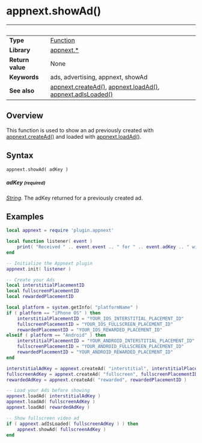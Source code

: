 # appnext.showAd()

|                      | &nbsp; 
| -------------------- | ---------------------------------------------------------------
| __Type__             | [Function](http://docs.coronalabs.com/api/type/Function.html)
| __Library__          | [appnext.*](Readme.markdown)
| __Return value__     | None
| __Keywords__         | ads, advertising, appnext, showAd
| __See also__         | [appnext.createAd()](createAd.markdown), [appnext.loadAd()](showAd.markdown), [appnext.adIsLoaded()](adIsLoaded.markdown)


## Overview

This function is used to show an ad previously created with [appnext.createAd()](createAd.markdown) and loaded with [appnext.loadAd()](loadAd.markdown).


## Syntax

	appnext.showAd( adKey )

##### adKey <small>(required)</small>
_[String](http://docs.coronalabs.com/api/type/String.html)._ The adKey returned for a previously created ad.


## Examples

``````lua
local appnext = require 'plugin.appnext'

local function listener( event )
	print( "Received " .. event.event .. " for " .. event.adKey .. " with message " .. event.message )
end

-- Initialize the Appnext plugin
appnext.init( listener )

-- Create your Ads
local interstitialPlacementID
local fullscreenPlacementID
local rewardedPlacementID

local platform = system.getInfo( "platformName" )
if ( platform == "iPhone OS" ) then
    interstitialPlacementID = "YOUR_IOS_INTERSTITIAL_PLACEMENT_ID"
    fullscreenPlacementID = "YOUR_IOS_FULLSCREEN_PLACEMENT_ID"
    rewardedPlacementID = "YOUR_IOS_REWARDED_PLACEMENT_ID"
elseif ( platform == "Android" ) then
    interstitialPlacementID = "YOUR_ANDROID_INTERSTITIAL_PLACEMENT_ID"
    fullscreenPlacementID = "YOUR_ANDROID_FULLSCREEN_PLACEMENT_ID"
    rewardedPlacementID = "YOUR_ANDROID_REWARDED_PLACEMENT_ID"
end

interstitialAdKey = appnext.createAd( "interstitial", interstitialPlacementID )
fullscreenAdKey = appnext.createAd( "fullscreen", fullscreenPlacementID )
rewardedAdKey = appnext.createAd( "rewarded", rewardedPlacementID )

-- Load your Ads before showing
appnext.loadAd( interstitialAdKey )
appnext.loadAd( fullscreenAdKey )
appnext.loadAd( rewardedAdKey )

-- Show fullscreen video ad
if ( appnext.adIsLoaded( fullscreenAdKey ) ) then
	appnext.showAd( fullscreenAdKey )
end
``````
